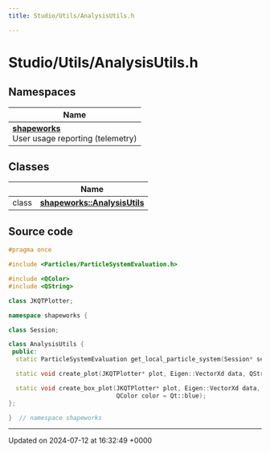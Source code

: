 ```yaml
---
title: Studio/Utils/AnalysisUtils.h

---
```


# Studio/Utils/AnalysisUtils.h



## Namespaces

| Name           |
| -------------- |
| **[shapeworks](../Namespaces/namespaceshapeworks.md)** <br>User usage reporting (telemetry)  |

## Classes

|                | Name           |
| -------------- | -------------- |
| class | **[shapeworks::AnalysisUtils](../Classes/classshapeworks_1_1AnalysisUtils.md)**  |




## Source code

```cpp
#pragma once

#include <Particles/ParticleSystemEvaluation.h>

#include <QColor>
#include <QString>

class JKQTPlotter;

namespace shapeworks {

class Session;

class AnalysisUtils {
 public:
  static ParticleSystemEvaluation get_local_particle_system(Session* session, int domain);

  static void create_plot(JKQTPlotter* plot, Eigen::VectorXd data, QString title, QString x_label, QString y_label);

  static void create_box_plot(JKQTPlotter* plot, Eigen::VectorXd data, QString title, QString x_label,
                              QColor color = Qt::blue);
};

}  // namespace shapeworks
```


-------------------------------

Updated on 2024-07-12 at 16:32:49 +0000
